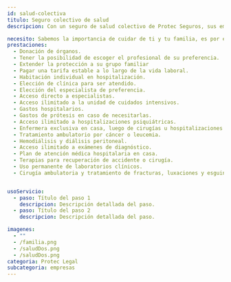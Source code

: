 ```yaml
---
id: salud-colectiva
titulo: Seguro colectivo de salud
descripcion: Con un seguro de salud colectivo de Protec Seguros, sus empleados pueden estar tranquilos porque disfrutan ​de atenciones exclusivas en salud, como consultar directamente a un médico especialista sin necesidad de esperar una autorización por parte del médico general, gracias al amplio directorio médico en el que puede escoger al profesional de su preferencia y la institución en la que quiere ser atendido él o su grupo familiar. Contar con un plan colectivo de salud garantiza el pago de una tarifa estable a lo largo de la vida laboral de sus empleados sin altos incrementos en el valor de la prima. Si ellos cuentan con una póliza de salud o Medicina Prepagada en otra compañía, conservamos su antigüedad para que pueda disfrutar de los beneficios de la póliza de salud de Protec Seguros.​​​

necesito: Sabemos la importancia de cuidar de ti y tu familia, es por ello que, te brindamos las mejores opciones que te permitirán disfrutar de los momentos más especiales de tu vida con tranquilidad.
prestaciones: 
  - Donación de órganos.
  - Tener la posibilidad de escoger el profesional de su preferencia.
  - Extender la protección a su grupo familiar
  - Pagar una tarifa estable a lo largo de la vida laboral.
  - Habitación individual en hospitalización.
  - Elección de clínica para ser atendido.
  - Elección del especialista de preferencia.
  - Acceso directo a especialistas.
  - Acceso ilimitado a la unidad de cuidados intensivos.
  - Gastos hospitalarios.
  - Gastos de prótesis en caso de necesitarlas.
  - Acceso ilimitado a hospitalizaciones psiquiátricas.
  - Enfermera exclusiva en casa, luego de cirugías u hospitalizaciones.
  - Tratamiento ambulatorio por cáncer o leucemia.
  - Hemodiálisis y diálisis peritoneal.
  - Acceso ilimitado a exámenes de diagnóstico.
  - Plan de atención médica hospitalaria en casa.
  - Terapias para recuperación de accidente o cirugía.
  - Uso permanente de laboratorios clínicos.
  - Cirugía ambulatoria y tratamiento de fracturas, luxaciones y esguinces.


usoServicio:
  - paso: Título del paso 1
    descripcion: Descripción detallada del paso.
  - paso: Título del paso 2
    descripcion: Descripción detallada del paso.

imagenes:
  - ""
  - /familia.png
  - /saludDos.png
  - /saludDos.png
categoria: Protec Legal
subcategoria: empresas
---
```

